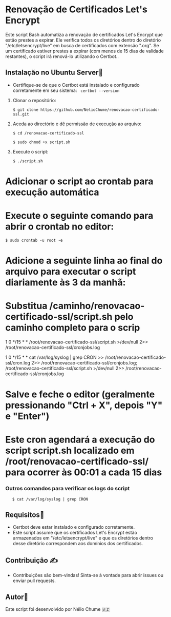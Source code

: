 #  Renovação de Certificados Let's Encrypt

Este script Bash automatiza a renovação de certificados Let's Encrypt que estão prestes a expirar. Ele verifica todos os diretórios dentro do diretório "/etc/letsencrypt/live" em busca de certificados com extensão ".org". Se um certificado estiver prestes a expirar (com menos de 15 dias de validade restantes), o script irá renová-lo utilizando o Certbot..

## Instalação no Ubuntu Server:penguin:

- Certifique-se de que o Certbot está instalado e configurado corretamente em seu sistema:
  `` certbot --version``
1. Clonar o repositório:
   
   ```
   $ git clone https://github.com/NelioChume/renovacao-certificado-ssl.git
   ```

2. Aceda ao directório e dê permissão de execução ao arquivo:
   
   ```
   $ cd /renovacao-certificado-ssl
   ```
   
   ```
   $ sudo chmod +x script.sh
   ```

3. Execute o script:
   
   ```
   $ ./script.sh
   ```
   
# Adicionar o script ao crontab para execução automática
# Execute o seguinte comando para abrir o crontab no editor:

 ```
 $ sudo crontab -u root -e
 ```

# Adicione a seguinte linha ao final do arquivo para executar o script diariamente às 3 da manhã:
# Substitua /caminho/renovacao-certificado-ssl/script.sh pelo caminho completo para o scrip
1 0 */15 * * /root/renovacao-certificado-ssl/script.sh >/dev/null 2>> /root/renovacao-certificado-ssl/cronjobs.log

1 0 */15 * * cat /var/log/syslog | grep CRON >> /root/renovacao-certificado-ssl/cron.log 2>> /root/renovacao-certificado-ssl/cronjobs.log; /root/renovacao-certificado-ssl/script.sh >/dev/null 2>> /root/renovacao-certificado-ssl/cronjobs.log


# Salve e feche o editor (geralmente pressionando "Ctrl + X", depois "Y" e "Enter")

# Este cron agendará a execução do script script.sh localizado em /root/renovacao-certificado-ssl/ para ocorrer às 00:01 a cada 15 dias

### Outros comandos para verificar os logs do script
```
   $ cat /var/log/syslog | grep CRON
```

## Requisitos:dart:

- Certbot deve estar instalado e configurado corretamente.
- Este script assume que os certificados Let's Encrypt estão armazenados em "/etc/letsencrypt/live" e que os diretórios dentro desse diretório correspondem aos domínios dos certificados.

## Contribuição :writing_hand:

- Contribuições são bem-vindas! Sinta-se à vontade para abrir issues ou enviar pull requests.

## Autor:massage:

Este script foi desenvolvido por Nélio Chume :mozambique:








